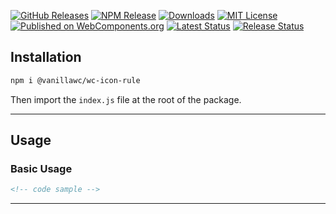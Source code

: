 [![GitHub Releases](https://img.shields.io/github/release/vanillawc/wc-icon-rule.svg)](https://github.com/vanillawc/wc-icon-rule/releases)
[![NPM Release](https://badgen.net/npm/v/@vanillawc/wc-icon-rule)](https://www.npmjs.com/package/@vanillawc/wc-icon-rule)
[![Downloads](https://badgen.net/npm/dt/@vanillawc/wc-icon-rule)](https://www.npmjs.com/package/@vanillawc/wc-icon-rule)
[![MIT License](https://badgen.net/github/license/vanillawc/wc-icon-rule)](https://raw.githubusercontent.com/vanillawc/wc-icon-rule/master/LICENSE)
[![Published on WebComponents.org](https://img.shields.io/badge/webcomponents.org-published-blue.svg)](https://www.webcomponents.org/element/vanillawc/wc-icon-rule)
[![Latest Status](https://github.com/vanillawc/wc-icon-rule/workflows/Latest/badge.svg)](https://github.com/vanillawc/wc-icon-rule/actions)
[![Release Status](https://github.com/vanillawc/wc-icon-rule/workflows/Release/badge.svg)](https://github.com/vanillawc/wc-icon-rule/actions)

<!-- brief description -->

## Installation

```sh
npm i @vanillawc/wc-icon-rule
```

Then import the `index.js` file at the root of the package.

-----

## Usage

<!--
Attributes

- title - the title that displays on the card
- type - the content type ()
-->

<!--
Properties

- title - the title that displays on the card
- type - the content type ()
-->

### Basic Usage

<!-- description -->

```html
<!-- code sample -->
```

-----

<!-- ## Demo

### [WC-wc-icon-rule - WebComponents.dev]({{link}}) -->
